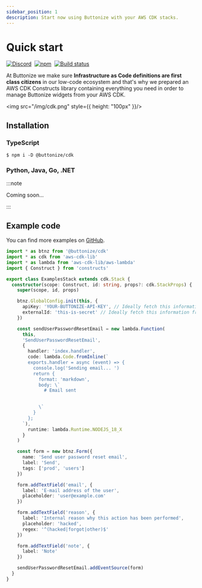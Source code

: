 ```yaml
---
sidebar_position: 1
description: Start now using Buttonize with your AWS CDK stacks.
---
```


# Quick start

<p>
  <a href="https://discord.gg/2quY4Vz5BM"><img alt="Discord" src="https://img.shields.io/discord/1038752242238496779?style=flat-square" /></a>&nbsp;
  <a href="https://www.npmjs.com/package/@buttonize/cdk"><img alt="npm" src="https://img.shields.io/npm/v/@buttonize/cdk?style=flat-square" /></a>&nbsp;
  <a href="https://github.com/buttonize/buttonize-cdk/actions/workflows/release.yml?query=branch%3Amaster"><img alt="Build status" src="https://img.shields.io/github/actions/workflow/status/buttonize/buttonize-cdk/release.yml?branch=master&style=flat-square" /></a>
</p>


At Buttonize we make sure **Infrastructure as Code definitions are first class citizens** in our low-code ecosystem and that's why we prepared an AWS CDK Constructs library containing everything you need in order to manage Buttonize widgets from your AWS CDK.


<img src="/img/cdk.png" style={{ height: "100px" }}/>

## Installation

### TypeScript

```
$ npm i -D @buttonize/cdk
```

### Python, Java, Go, .NET

:::note

Coming soon...

:::

## Example code

You can find more examples on [GitHub](https://github.com/buttonize/buttonize-cdk/tree/master/examples).

```typescript
import * as btnz from '@buttonize/cdk'
import * as cdk from 'aws-cdk-lib'
import * as lambda from 'aws-cdk-lib/aws-lambda'
import { Construct } from 'constructs'

export class ExamplesStack extends cdk.Stack {
  constructor(scope: Construct, id: string, props?: cdk.StackProps) {
    super(scope, id, props)

    btnz.GlobalConfig.init(this, {
      apiKey: 'YOUR-BUTTONIZE-API-KEY', // Ideally fetch this information from SSM
      externalId: 'this-is-secret' // Ideally fetch this information from SSM
    })

    const sendUserPasswordResetEmail = new lambda.Function(
      this,
      'SendUserPasswordResetEmail',
      {
        handler: 'index.handler',
        code: lambda.Code.fromInline(`
        exports.handler = async (event) => {
          console.log('Sending email... ')
          return {
            format: 'markdown',
            body: \`
              # Email sent

              
            \`
          }
        };
      `),
        runtime: lambda.Runtime.NODEJS_18_X
      }
    )

    const form = new btnz.Form({
      name: 'Send user password reset email',
      label: 'Send',
      tags: ['prod', 'users']
    })

    form.addTextField('email', {
      label: 'E-mail address of the user',
      placeholder: 'user@example.com'
    })

    form.addTextField('reason', {
      label: 'Internal reason why this action has been performed',
      placeholder: 'hacked',
      regex: '^(hacked|forgot|other)$'
    })

    form.addTextField('note', {
      label: 'Note'
    })

    sendUserPasswordResetEmail.addEventSource(form)
  }
}
```

